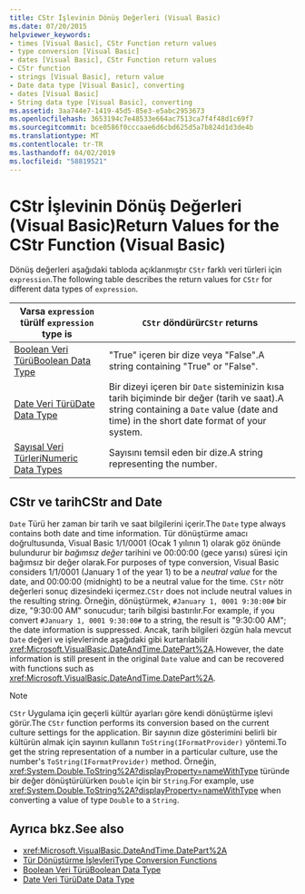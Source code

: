 ```yaml
---
title: CStr İşlevinin Dönüş Değerleri (Visual Basic)
ms.date: 07/20/2015
helpviewer_keywords:
- times [Visual Basic], CStr Function return values
- type conversion [Visual Basic]
- dates [Visual Basic], CStr Function return values
- CStr function
- strings [Visual Basic], return value
- Date data type [Visual Basic], converting
- dates [Visual Basic]
- String data type [Visual Basic], converting
ms.assetid: 3aa744e7-1419-45d5-85e3-e5abc2953673
ms.openlocfilehash: 3653194c7e48533e664ac7513ca7f4f48d1c69f7
ms.sourcegitcommit: bce0586f0cccaae6d6cbd625d5a7b824d1d3de4b
ms.translationtype: MT
ms.contentlocale: tr-TR
ms.lasthandoff: 04/02/2019
ms.locfileid: "58819521"
---
```

# <a name="return-values-for-the-cstr-function-visual-basic"></a><span data-ttu-id="7eb2b-102">CStr İşlevinin Dönüş Değerleri (Visual Basic)</span><span class="sxs-lookup"><span data-stu-id="7eb2b-102">Return Values for the CStr Function (Visual Basic)</span></span>
<span data-ttu-id="7eb2b-103">Dönüş değerleri aşağıdaki tabloda açıklanmıştır `CStr` farklı veri türleri için `expression`.</span><span class="sxs-lookup"><span data-stu-id="7eb2b-103">The following table describes the return values for `CStr` for different data types of `expression`.</span></span>  
  
|<span data-ttu-id="7eb2b-104">Varsa `expression` türü</span><span class="sxs-lookup"><span data-stu-id="7eb2b-104">If `expression` type is</span></span>|<span data-ttu-id="7eb2b-105">`CStr` döndürür</span><span class="sxs-lookup"><span data-stu-id="7eb2b-105">`CStr` returns</span></span>|  
|-----------------------------|--------------------|  
|[<span data-ttu-id="7eb2b-106">Boolean Veri Türü</span><span class="sxs-lookup"><span data-stu-id="7eb2b-106">Boolean Data Type</span></span>](../../../visual-basic/language-reference/data-types/boolean-data-type.md)|<span data-ttu-id="7eb2b-107">"True" içeren bir dize veya "False".</span><span class="sxs-lookup"><span data-stu-id="7eb2b-107">A string containing "True" or "False".</span></span>|  
|[<span data-ttu-id="7eb2b-108">Date Veri Türü</span><span class="sxs-lookup"><span data-stu-id="7eb2b-108">Date Data Type</span></span>](../../../visual-basic/language-reference/data-types/date-data-type.md)|<span data-ttu-id="7eb2b-109">Bir dizeyi içeren bir `Date` sisteminizin kısa tarih biçiminde bir değer (tarih ve saat).</span><span class="sxs-lookup"><span data-stu-id="7eb2b-109">A string containing a `Date` value (date and time) in the short date format of your system.</span></span>|  
|[<span data-ttu-id="7eb2b-110">Sayısal Veri Türleri</span><span class="sxs-lookup"><span data-stu-id="7eb2b-110">Numeric Data Types</span></span>](../../../visual-basic/programming-guide/language-features/data-types/numeric-data-types.md)|<span data-ttu-id="7eb2b-111">Sayısını temsil eden bir dize.</span><span class="sxs-lookup"><span data-stu-id="7eb2b-111">A string representing the number.</span></span>|  
  
## <a name="cstr-and-date"></a><span data-ttu-id="7eb2b-112">CStr ve tarih</span><span class="sxs-lookup"><span data-stu-id="7eb2b-112">CStr and Date</span></span>  
 <span data-ttu-id="7eb2b-113">`Date` Türü her zaman bir tarih ve saat bilgilerini içerir.</span><span class="sxs-lookup"><span data-stu-id="7eb2b-113">The `Date` type always contains both date and time information.</span></span> <span data-ttu-id="7eb2b-114">Tür dönüştürme amacı doğrultusunda, Visual Basic 1/1/0001 (Ocak 1 yılının 1) olarak göz önünde bulundurur bir *bağımsız değer* tarihini ve 00:00:00 (gece yarısı) süresi için bağımsız bir değer olarak.</span><span class="sxs-lookup"><span data-stu-id="7eb2b-114">For purposes of type conversion, Visual Basic considers 1/1/0001 (January 1 of the year 1) to be a *neutral value* for the date, and 00:00:00 (midnight) to be a neutral value for the time.</span></span> <span data-ttu-id="7eb2b-115">`CStr` nötr değerleri sonuç dizesindeki içermez.</span><span class="sxs-lookup"><span data-stu-id="7eb2b-115">`CStr` does not include neutral values in the resulting string.</span></span> <span data-ttu-id="7eb2b-116">Örneğin, dönüştürmek, `#January 1, 0001 9:30:00#` bir dize, "9:30:00 AM" sonucudur; tarih bilgisi bastırılır.</span><span class="sxs-lookup"><span data-stu-id="7eb2b-116">For example, if you convert `#January 1, 0001 9:30:00#` to a string, the result is "9:30:00 AM"; the date information is suppressed.</span></span> <span data-ttu-id="7eb2b-117">Ancak, tarih bilgileri özgün hala mevcut `Date` değeri ve işlevlerinde aşağıdaki gibi kurtarılabilir <xref:Microsoft.VisualBasic.DateAndTime.DatePart%2A>.</span><span class="sxs-lookup"><span data-stu-id="7eb2b-117">However, the date information is still present in the original `Date` value and can be recovered with functions such as <xref:Microsoft.VisualBasic.DateAndTime.DatePart%2A>.</span></span>  
  
> [!NOTE]
>  <span data-ttu-id="7eb2b-118">`CStr` Uygulama için geçerli kültür ayarları göre kendi dönüştürme işlevi görür.</span><span class="sxs-lookup"><span data-stu-id="7eb2b-118">The `CStr` function performs its conversion based on the current culture settings for the application.</span></span> <span data-ttu-id="7eb2b-119">Bir sayının dize gösterimini belirli bir kültürün almak için sayının kullanın `ToString(IFormatProvider)` yöntemi.</span><span class="sxs-lookup"><span data-stu-id="7eb2b-119">To get the string representation of a number in a particular culture, use the number's `ToString(IFormatProvider)` method.</span></span> <span data-ttu-id="7eb2b-120">Örneğin, <xref:System.Double.ToString%2A?displayProperty=nameWithType> türünde bir değer dönüştürülürken `Double` için bir `String`.</span><span class="sxs-lookup"><span data-stu-id="7eb2b-120">For example, use <xref:System.Double.ToString%2A?displayProperty=nameWithType> when converting a value of type `Double` to a `String`.</span></span>  
  
## <a name="see-also"></a><span data-ttu-id="7eb2b-121">Ayrıca bkz.</span><span class="sxs-lookup"><span data-stu-id="7eb2b-121">See also</span></span>

- <xref:Microsoft.VisualBasic.DateAndTime.DatePart%2A>
- [<span data-ttu-id="7eb2b-122">Tür Dönüştürme İşlevleri</span><span class="sxs-lookup"><span data-stu-id="7eb2b-122">Type Conversion Functions</span></span>](../../../visual-basic/language-reference/functions/type-conversion-functions.md)
- [<span data-ttu-id="7eb2b-123">Boolean Veri Türü</span><span class="sxs-lookup"><span data-stu-id="7eb2b-123">Boolean Data Type</span></span>](../../../visual-basic/language-reference/data-types/boolean-data-type.md)
- [<span data-ttu-id="7eb2b-124">Date Veri Türü</span><span class="sxs-lookup"><span data-stu-id="7eb2b-124">Date Data Type</span></span>](../../../visual-basic/language-reference/data-types/date-data-type.md)

